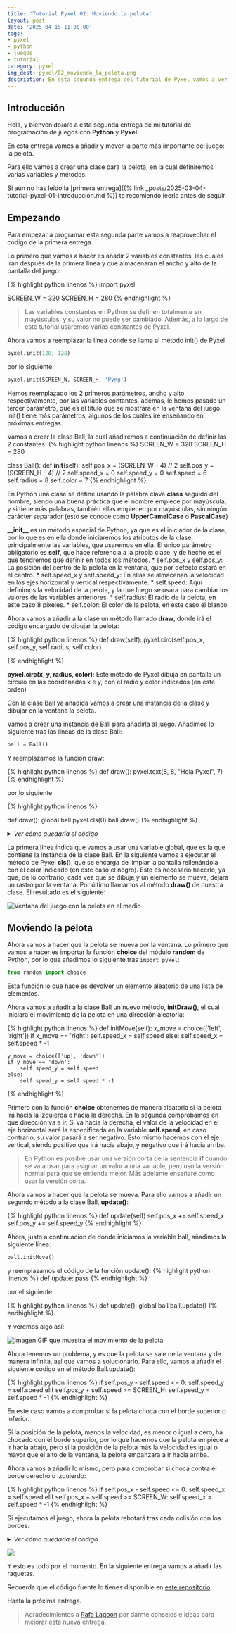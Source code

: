 ```yaml
---
title: 'Tutorial Pyxel 02: Moviendo la pelota'
layout: post
date: '2025-04-15 11:00:00'
tags:
- pyxel
- python
- juegos
- tutorial
category: pyxel
img_dest: pyxel/02_moviendo_la_pelota.png
description: En esta segunda entrega del tutorial de Pyxel vamos a ver como añadir y mover la pelota
---
```

## Introducción

Hola, y bienvenido/a/e a esta segunda entrega de mi tutorial de programación de juegos con **Python** y **Pyxel**.

En esta entrega vamos a añadir y mover la parte más importante del juego: la pelota.

Para ello vamos a crear una clase para la pelota, en la cual definiremos varias variables y métodos.

Si aún no has leído la [primera entrega]({% link _posts/2025-03-04-tutorial-pyxel-01-introduccion.md %}) te recomiendo leerla antes de seguir

## Empezando

Para empezar a programar esta segunda parte vamos a reaprovechar el código de la primera entrega.

Lo primero que vamos a hacer es añadir 2 variables constantes, las cuales irán después de la primera línea y que almacenaran el ancho y alto de la pantalla del juego:

{% highlight python linenos %}
import pyxel


SCREEN_W = 320
SCREEN_H = 280
{% endhighlight %}

> Las variables constantes en Python se definen totalmente en mayúsculas, y su valor no puede ser cambiado. Además, a lo largo de este tutorial usaremos varias constantes de Pyxel.

Ahora vamos a reemplazar la línea donde se llama al método init() de Pyxel

```python
pyxel.init(128, 128)
```

por lo siguiente:


```python
pyxel.init(SCREEN_W, SCREEN_H, 'Pyng')
```

Hemos reemplazado los 2 primeros parámetros, ancho y alto respectivamente, por las variables contantes, además, le hemos pasado un tercer parámetro, que es el título que se mostrara en la ventana del juego. init() tiene más parámetros, algunos de los cuales iré enseñando en próximas entregas.

Vamos a crear la clase Ball, la cual añadiremos a continuación de definir las 2 constantes:
{% highlight python linenos %}
SCREEN_W = 320
SCREEN_H = 280

class Ball():
    def __init__(self):
        self.pos_x = (SCREEN_W - 4) // 2
        self.pos_y = (SCREEN_H - 4) // 2
        self.speed_x = 0
        self.speed_y = 0
        self.speed = 6
        self.radius = 8
        self.color = 7
{% endhighlight %}

En Python una clase se define usando la palabra clave **class** seguido del nombre, siendo una buena práctica que el nombre empiece por mayúscula, y si tiene más palabras, también ellas empiecen por mayúsculas, sin ningún carácter separador (esto se conoce como **UpperCamelCase** o **PascalCase**)

**\_\_init\_\_** es un método especial de Python, ya que es el iniciador de la clase, por lo que es en ella donde iniciaremos los atributos de la clase, principalmente las variables, que usaremos en ella. El único parámetro obligatorio es **self**, que hace referencia a la propia clase, y de hecho es el que tendremos que definir en todos los métodos.
    * self.pos_x y self.pos_y: La posición del centro de la pelota en la ventana, que por defecto estará en el centro.
    * self.speed_x y self.speed_y: En ellas se almacenan la velocidad en los ejes horizontal y vertical respectivamente.
    * self.speed: Aquí definimos la velocidad de la pelota, y la que luego se usara para cambiar los valores de las variables anteriores.
    * self.radius: El radio de la pelota, en este caso 8 píxeles.
    * self.color: El color de la pelota, en este caso el blanco

Ahora vamos a añadir a la clase un método llamado **draw**, donde irá el código encargado de dibujar la pelota:

{% highlight python linenos %}
def draw(self):
    pyxel.circ(self.pos_x, self.pos_y, self.radius, self.color)

{% endhighlight %}

**pyxel.circ(x, y, radius, color)**: Este método de Pyxel dibuja en pantalla un círculo en las coordenadas x e y, con el radio y color indicados (en este orden)

Con la clase Ball ya añadida vamos a crear una instancia de la clase y dibujar en la ventana la pelota.

Vamos a crear una instancia de Ball para añadirla al juego. Añadimos lo siguiente tras las líneas de la clase Ball:

```python
ball = Ball()
```

Y reemplazamos la función draw:

{% highlight python linenos %}
def draw():
    pyxel.text(8, 8, "Hola Pyxel", 7)
{% endhighlight %}

por lo siguiente:

{% highlight python linenos %}

def draw():
    global ball
    pyxel.cls(0)
    ball.draw()
{% endhighlight %}

<details>
    <summary><em>Ver cómo quedaría el código</em></summary>
    {% highlight python linenos %}

import pyxel
from random import choice


SCREEN_W = 320
SCREEN_H = 240


class Ball():
    def __init__(self):
        self.pos_x = (SCREEN_W - 2) // 2
        self.pos_y = (SCREEN_H - 2) // 2
        self.speed_x = 0
        self.speed_y = 0
        self.speed = 4
        self.radius = 4
        self.color = 7

    def draw(self):
        pyxel.circ(self.pos_x, self.pos_y, self.radius, self.color)


ball = Ball()


def draw():
    global ball
    pyxel.cls(0)
    ball.draw()

def update():
    pass

pyxel.init(SCREEN_W, SCREEN_H, 'Pyng')

pyxel.run(update, draw)

{% endhighlight %}
</details>

La primera línea índica que vamos a usar una variable global, que es la que contiene la instancia de la clase Ball. En la siguiente vamos a ejecutar el método de Pyxel **cls()**, que se encarga de limpiar la pantalla rellenándola con el color indicado (en este caso el negro). Esto es necesario hacerlo, ya que, de lo contrario, cada vez que se dibuje y un elemento se mueva, dejara un rastro por la ventana. Por último llamamos al método **draw()** de nuestra clase. El resultado es el siguiente:


![Ventana del juego con la pelota en el medio](/img/tuto_pyxel/02_2_bola.png)

## Moviendo la pelota

Ahora vamos a hacer que la pelota se mueva por la ventana. Lo primero que vamos a hacer es importar la función **choice** del módulo **random** de Python, por lo que añadimos lo siguiente tras `import pyxel`:

```python
from random import choice
```

Esta función lo que hace es devolver un elemento aleatorio de una lista de elementos.

Ahora vamos a añadir a la clase Ball un nuevo método, **initDraw()**, el cual iniciara el movimiento de la pelota en una dirección aleatoria:

{% highlight python linenos %}
def initMove(self):
    x_move = choice(['left', 'right'])
    if x_move == 'right':
        self.speed_x = self.speed
    else:
        self.speed_x = self.speed * -1

    y_move = choice(['up', 'down'])
    if y_move == 'down':
        self.speed_y = self.speed
    else:
        self.speed_y = self.speed * -1
{% endhighlight %}

Primero con la función **choice** obtenemos de manera aleatoria si la pelota irá hacia la izquierda o hacia la derecha. En la segunda comprobamos en que dirección va a ir. Si va hacia la derecha, el valor de la velocidad en el eje horizontal será la especificada en la variable **self.speed**, en caso contrario, su valor pasará a ser negativo. Esto mismo hacemos con el eje vertical, siendo positivo que irá hacia abajo, y negativo que irá hacia arriba.

> En Python es posible usar una versión corta de la sentencia **if** cuando se va a usar para asignar un valor a una variable, pero uso la versión normal para que se entienda mejor. Más adelante enseñaré como usar la versión corta.

Ahora vamos a hacer que la pelota se mueva. Para ello vamos a añadir un segundo método a la clase Ball, **update()**:

{% highlight python linenos %}
def update(self)
    self.pos_x += self.speed_x
    self.pos_y += self.speed_y
{% endhighlight %}


Ahora, justo a continuación de donde iniciamos la variable ball, añadimos la siguiente línea:

```python
ball.initMove()
```

y reemplazamos el código de la función update():
{% highlight python linenos %}
def update:
    pass
{% endhighlight %}

por el siguiente:

{% highlight python linenos %}
def update():
    global ball
    ball.update()
{% endhighlight %}

Y veremos algo así:

![Imagen GIF que muestra el movimiento de la pelota](/img/tuto_pyxel/02_3_mover_pelota.gif)

Ahora tenemos un problema, y es que la pelota se sale de la ventana y de manera infinita, así que vamos a solucionarlo. Para ello, vamos a añadir el siguiente código en el método Ball.update():

{% highlight python linenos %}
if self.pos_y - self.speed <= 0:
    self.speed_y = self.speed
elif self.pos_y + self.speed >= SCREEN_H:
    self.speed_y = self.speed * -1
{% endhighlight %}

En este caso vamos a comprobar si la pelota choca con el borde superior o inferior.

Sí la posición de la pelota, menos la velocidad, es menor o igual a cero, ha chocado con el borde superior, por lo que hacemos que la pelota empiece a ir hacia abajo, pero si la posición de la pelota más la velocidad es igual o mayor que el alto de la ventana, la pelota empanzara a ir hacia arriba.

Ahora vamos a añadir lo mismo, pero para comprobar si choca contra el borde derecho o izquierdo:

{% highlight python linenos %}
if self.pos_x - self.speed <= 0:
    self.speed_x = self.speed
elif self.pos_x + self.speed >= SCREEN_W:
    self.speed_x = self.speed * -1
{% endhighlight %}

Si ejecutamos el juego, ahora la pelota rebotará tras cada colisión con los bordes:

<details>
    <summary><em>Ver cómo quedaría el código</em></summary>
    {% highlight python linenos %}

import pyxel
from random import choice


SCREEN_W = 320
SCREEN_H = 240


class Ball():
    def __init__(self):
        self.pos_x = (SCREEN_W - 2) // 2
        self.pos_y = (SCREEN_H - 2) // 2
        self.speed_x = 0
        self.speed_y = 0
        self.speed = 4
        self.radius = 4
        self.color = 7

    def initMove(self):
        # Inicia el movimiento de la pelota en una dirección aleatoria
        x_move = choice(['left', 'right'])
        if x_move == 'right':
            self.speed_x = self.speed
        else:
            self.speed_x = self.speed * -1

        y_move = choice(['up', 'down'])
        if y_move == 'down':
            self.speed_y = self.speed
        else:
            self.speed_y = self.speed * -1

    def draw(self):
        pyxel.circ(self.pos_x, self.pos_y, self.radius, self.color)

    def update(self):
        # Comprobamos si la bola choca contra la parte superior o inferior de la pantalla
        if self.pos_y - self.speed <= 0:
            self.speed_y = self.speed
        elif self.pos_y + self.speed >= SCREEN_H:
            self.speed_y = self.speed * -1

        # Y aquí si choca contra la parte izquierda y derecha
        if self.pos_x - self.speed <= 0:
            self.speed_x = self.speed
        elif self.pos_x + self.speed >= SCREEN_W:
            self.speed_x = self.speed * -1

        # Y finalmente movemos la bola
        self.pos_x += self.speed_x
        self.pos_y += self.speed_y


ball = Ball()
ball.initMove()

def draw():
    global ball
    pyxel.cls(0)
    ball.draw()

def update():
    global ball
    ball.update()

pyxel.init(SCREEN_W, SCREEN_H, 'Pyng')

pyxel.run(update, draw)

{% endhighlight %}
</details>

![](/img/tuto_pyxel/02_4_pelota_revotando.gif)

Y esto es todo por el momento. En la siguiente entrega vamos a añadir las raquetas.

Recuerda que el código fuente lo tienes disponible en [este repositorio](https://codeberg.org/son_link/tutorial_pyxel)

Hasta la próxima entrega.

> Agradecimientos a [Rafa Lagoon](https://mastodon.gamedev.place/@rafalagoon) por darme consejos e ideas para mejorar esta nueva entrega.